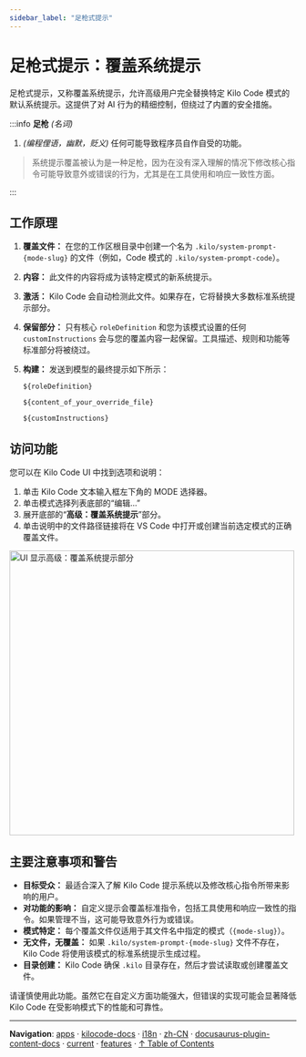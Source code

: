 ```yaml
---
sidebar_label: "足枪式提示"
---
```


# 足枪式提示：覆盖系统提示

足枪式提示，又称覆盖系统提示，允许高级用户完全替换特定 Kilo Code 模式的默认系统提示。这提供了对 AI 行为的精细控制，但绕过了内置的安全措施。

:::info **足枪** _(名词)_

1.  _(编程俚语，幽默，贬义)_ 任何可能导致程序员自作自受的功能。

> 系统提示覆盖被认为是一种足枪，因为在没有深入理解的情况下修改核心指令可能导致意外或错误的行为，尤其是在工具使用和响应一致性方面。

:::

## 工作原理

1.  **覆盖文件：** 在您的工作区根目录中创建一个名为 `.kilo/system-prompt-{mode-slug}` 的文件（例如，Code 模式的 `.kilo/system-prompt-code`）。
2.  **内容：** 此文件的内容将成为该特定模式的新系统提示。
3.  **激活：** Kilo Code 会自动检测此文件。如果存在，它将替换大多数标准系统提示部分。
4.  **保留部分：** 只有核心 `roleDefinition` 和您为该模式设置的任何 `customInstructions` 会与您的覆盖内容一起保留。工具描述、规则和功能等标准部分将被绕过。
5.  **构建：** 发送到模型的最终提示如下所示：

    ```
    ${roleDefinition}

    ${content_of_your_override_file}

    ${customInstructions}
    ```

## 访问功能

您可以在 Kilo Code UI 中找到选项和说明：

1.  单击 Kilo Code 文本输入框左下角的 MODE 选择器。
2.  单击模式选择列表底部的“编辑...”
3.  展开底部的“**高级：覆盖系统提示**”部分。
4.  单击说明中的文件路径链接将在 VS Code 中打开或创建当前选定模式的正确覆盖文件。

<img src="/docs/img/footgun-prompting/footgun-prompting.png" alt="UI 显示高级：覆盖系统提示部分" width="500" />

## 主要注意事项和警告

- **目标受众：** 最适合深入了解 Kilo Code 提示系统以及修改核心指令所带来影响的用户。
- **对功能的影响：** 自定义提示会覆盖标准指令，包括工具使用和响应一致性的指令。如果管理不当，这可能导致意外行为或错误。
- **模式特定：** 每个覆盖文件仅适用于其文件名中指定的模式（`{mode-slug}`）。
- **无文件，无覆盖：** 如果 `.kilo/system-prompt-{mode-slug}` 文件不存在，Kilo Code 将使用该模式的标准系统提示生成过程。
- **目录创建：** Kilo Code 确保 `.kilo` 目录存在，然后才尝试读取或创建覆盖文件。

请谨慎使用此功能。虽然它在自定义方面功能强大，但错误的实现可能会显著降低 Kilo Code 在受影响模式下的性能和可靠性。

---

**Navigation**: [apps](../../../../../../../apps/) · [kilocode-docs](../../../../../../apps/kilocode-docs/) · [i18n](../../../../../apps/kilocode-docs/i18n/) · [zh-CN](../../../../apps/kilocode-docs/i18n/zh-CN/) · [docusaurus-plugin-content-docs](../../../apps/kilocode-docs/i18n/zh-CN/docusaurus-plugin-content-docs/) · [current](../../apps/kilocode-docs/i18n/zh-CN/docusaurus-plugin-content-docs/current/) · [features](../apps/kilocode-docs/i18n/zh-CN/docusaurus-plugin-content-docs/current/features/) · [↑ Table of Contents](#footgun-prompting)
